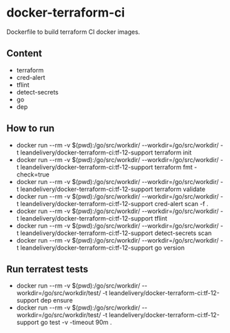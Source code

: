 # docker-terraform-ci

Dockerfile to build terraform CI docker images.

## Content

- terraform
- cred-alert
- tflint
- detect-secrets
- go
- dep 

## How to run

- docker run --rm -v $(pwd):/go/src/workdir/ --workdir=/go/src/workdir/ -t leandelivery/docker-terraform-ci:tf-12-support terraform init
- docker run --rm -v $(pwd):/go/src/workdir/ --workdir=/go/src/workdir/ -t leandelivery/docker-terraform-ci:tf-12-support terraform fmt -check=true
- docker run --rm -v $(pwd):/go/src/workdir/ --workdir=/go/src/workdir/ -t leandelivery/docker-terraform-ci:tf-12-support terraform validate
- docker run --rm -v $(pwd):/go/src/workdir/ --workdir=/go/src/workdir/ -t leandelivery/docker-terraform-ci:tf-12-support cred-alert scan -f .
- docker run --rm -v $(pwd):/go/src/workdir/ --workdir=/go/src/workdir/ -t leandelivery/docker-terraform-ci:tf-12-support tflint
- docker run --rm -v $(pwd):/go/src/workdir/ --workdir=/go/src/workdir/ -t leandelivery/docker-terraform-ci:tf-12-support detect-secrets scan
- docker run --rm -v $(pwd):/go/src/workdir/ --workdir=/go/src/workdir/ -t leandelivery/docker-terraform-ci:tf-12-support go version

## Run terratest tests
- docker run --rm -v $(pwd):/go/src/workdir/ --workdir=/go/src/workdir/test/ -t leandelivery/docker-terraform-ci:tf-12-support dep ensure
- docker run --rm -v $(pwd):/go/src/workdir/ --workdir=/go/src/workdir/test/ -t leandelivery/docker-terraform-ci:tf-12-support go test -v -timeout 90m .
